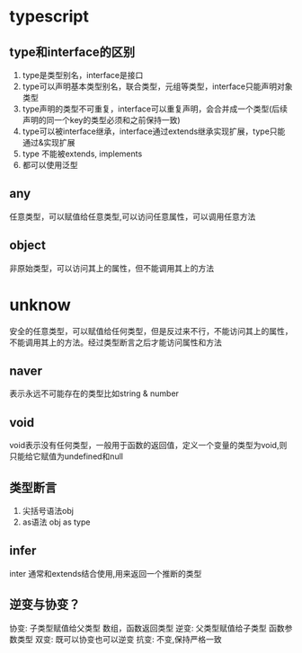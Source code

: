 # typescript

## type和interface的区别

1. type是类型别名，interface是接口
2. type可以声明基本类型别名，联合类型，元组等类型，interface只能声明对象类型
3. type声明的类型不可重复，interface可以重复声明，会合并成一个类型(后续声明的同一个key的类型必须和之前保持一致)
4. type可以被interface继承，interface通过extends继承实现扩展，type只能通过&实现扩展
5. type 不能被extends, implements
6. 都可以使用泛型


## any
任意类型，可以赋值给任意类型,可以访问任意属性，可以调用任意方法

## object

非原始类型，可以访问其上的属性，但不能调用其上的方法

# unknow
安全的任意类型，可以赋值给任何类型，但是反过来不行，不能访问其上的属性，不能调用其上的方法。经过类型断言之后才能访问属性和方法
## naver

表示永远不可能存在的类型比如string & number

## void

void表示没有任何类型，一般用于函数的返回值，定义一个变量的类型为void,则只能给它赋值为undefined和null


## 类型断言

1. 尖括号语法<type>obj
2. as语法 obj as type

## infer

inter 通常和extends结合使用,用来返回一个推断的类型

## 逆变与协变？
协变: 子类型赋值给父类型 数组，函数返回类型
逆变: 父类型赋值给子类型 函数参数类型
双变: 既可以协变也可以逆变
抗变: 不变,保持严格一致